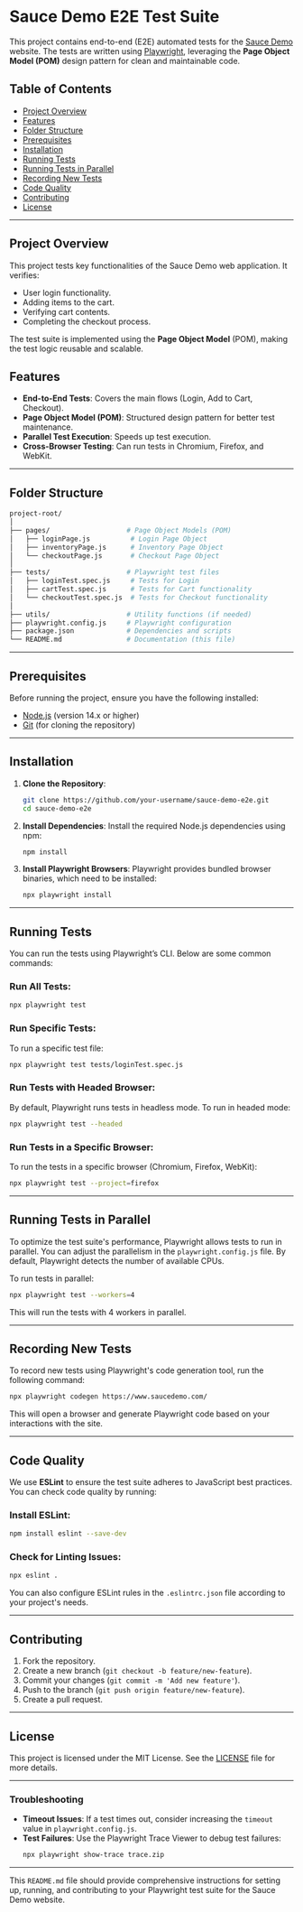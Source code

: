 # Sauce Demo E2E Test Suite

This project contains end-to-end (E2E) automated tests for the [Sauce Demo](https://www.saucedemo.com) website. The tests are written using [Playwright](https://playwright.dev/), leveraging the **Page Object Model (POM)** design pattern for clean and maintainable code.

## Table of Contents
- [Project Overview](#project-overview)
- [Features](#features)
- [Folder Structure](#folder-structure)
- [Prerequisites](#prerequisites)
- [Installation](#installation)
- [Running Tests](#running-tests)
- [Running Tests in Parallel](#running-tests-in-parallel)
- [Recording New Tests](#recording-new-tests)
- [Code Quality](#code-quality)
- [Contributing](#contributing)
- [License](#license)

---

## Project Overview
This project tests key functionalities of the Sauce Demo web application. It verifies:
- User login functionality.
- Adding items to the cart.
- Verifying cart contents.
- Completing the checkout process.

The test suite is implemented using the **Page Object Model** (POM), making the test logic reusable and scalable.

## Features
- **End-to-End Tests**: Covers the main flows (Login, Add to Cart, Checkout).
- **Page Object Model (POM)**: Structured design pattern for better test maintenance.
- **Parallel Test Execution**: Speeds up test execution.
- **Cross-Browser Testing**: Can run tests in Chromium, Firefox, and WebKit.

---

## Folder Structure

```bash
project-root/
│
├── pages/                   # Page Object Models (POM)
│   ├── loginPage.js          # Login Page Object
│   ├── inventoryPage.js      # Inventory Page Object
│   └── checkoutPage.js       # Checkout Page Object
│
├── tests/                   # Playwright test files
│   ├── loginTest.spec.js     # Tests for Login
│   ├── cartTest.spec.js      # Tests for Cart functionality
│   └── checkoutTest.spec.js  # Tests for Checkout functionality
│
├── utils/                   # Utility functions (if needed)
├── playwright.config.js     # Playwright configuration
├── package.json             # Dependencies and scripts
└── README.md                # Documentation (this file)
```

---

## Prerequisites
Before running the project, ensure you have the following installed:
- [Node.js](https://nodejs.org/) (version 14.x or higher)
- [Git](https://git-scm.com/) (for cloning the repository)

---

## Installation

1. **Clone the Repository**:
   ```bash
   git clone https://github.com/your-username/sauce-demo-e2e.git
   cd sauce-demo-e2e
   ```

2. **Install Dependencies**:
   Install the required Node.js dependencies using npm:
   ```bash
   npm install
   ```

3. **Install Playwright Browsers**:
   Playwright provides bundled browser binaries, which need to be installed:
   ```bash
   npx playwright install
   ```

---

## Running Tests

You can run the tests using Playwright’s CLI. Below are some common commands:

### Run All Tests:
```bash
npx playwright test
```

### Run Specific Tests:
To run a specific test file:
```bash
npx playwright test tests/loginTest.spec.js
```

### Run Tests with Headed Browser:
By default, Playwright runs tests in headless mode. To run in headed mode:
```bash
npx playwright test --headed
```

### Run Tests in a Specific Browser:
To run the tests in a specific browser (Chromium, Firefox, WebKit):
```bash
npx playwright test --project=firefox
```

---

## Running Tests in Parallel

To optimize the test suite's performance, Playwright allows tests to run in parallel. You can adjust the parallelism in the `playwright.config.js` file. By default, Playwright detects the number of available CPUs.

To run tests in parallel:
```bash
npx playwright test --workers=4
```

This will run the tests with 4 workers in parallel.

---

## Recording New Tests

To record new tests using Playwright's code generation tool, run the following command:
```bash
npx playwright codegen https://www.saucedemo.com/
```
This will open a browser and generate Playwright code based on your interactions with the site.

---

## Code Quality

We use **ESLint** to ensure the test suite adheres to JavaScript best practices. You can check code quality by running:

### Install ESLint:
```bash
npm install eslint --save-dev
```

### Check for Linting Issues:
```bash
npx eslint .
```

You can also configure ESLint rules in the `.eslintrc.json` file according to your project's needs.

---

## Contributing

1. Fork the repository.
2. Create a new branch (`git checkout -b feature/new-feature`).
3. Commit your changes (`git commit -m 'Add new feature'`).
4. Push to the branch (`git push origin feature/new-feature`).
5. Create a pull request.

---

## License

This project is licensed under the MIT License. See the [LICENSE](LICENSE) file for more details.

---

### Troubleshooting
- **Timeout Issues**: If a test times out, consider increasing the `timeout` value in `playwright.config.js`.
- **Test Failures**: Use the Playwright Trace Viewer to debug test failures:
  ```bash
  npx playwright show-trace trace.zip
  ```

---

This `README.md` file should provide comprehensive instructions for setting up, running, and contributing to your Playwright test suite for the Sauce Demo website.

